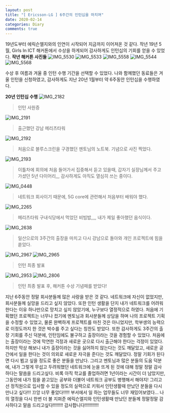 ```yaml
---
layout: post
title: "[ Ericsson-LG ] 6주간의 인턴십을 마치며"
date: 2020-02-14
categories: Diary
comments: true
---
```


19년도부터 에릭슨엘지와의 인연이 시작되어 지금까지 이어져온 것 같다.
작년 19년 5월, Girls In ICT 해커톤에서 수상을 하게되어 감사하게도 인턴십의 기회를 얻을 수 있었다.
**작년 해커톤 사진들**
![IMG_5530](https://user-images.githubusercontent.com/56791347/74923839-d4884180-5414-11ea-9351-8f4ad329fccf.jpeg)
![IMG_5533](https://user-images.githubusercontent.com/56791347/74923872-dce07c80-5414-11ea-991e-70099ccf7679.jpeg)
![IMG_5558](https://user-images.githubusercontent.com/56791347/74923889-e2d65d80-5414-11ea-9887-407fd1df7ea8.png)
![IMG_5544](https://user-images.githubusercontent.com/56791347/74923915-ec5fc580-5414-11ea-86c0-ad9dcd7b095f.jpeg)
![IMG_5568](https://user-images.githubusercontent.com/56791347/74923938-f5e92d80-5414-11ea-852c-c4110a2b7365.jpeg)

수상 후 여름과 겨울 중 인턴 수행 기간을 선택할 수 있었다. 나와 함께했던 동료들은 겨울 인턴을 신청하였고, 감사하게도 지난 20년 1월부터 약 6주동안 인턴십을 수행하였다.

**20년 인턴십 수행**
![IMG_2182](https://user-images.githubusercontent.com/56791347/74924453-def70b00-5415-11ea-840b-f32be1b7ee56.jpeg)
> 인턴 사원증

![IMG_2191](https://user-images.githubusercontent.com/56791347/74924471-e5858280-5415-11ea-8786-c3e6c9df4c51.jpeg)
> 출근했던 강남 메리츠타워

![IMG_2192](https://user-images.githubusercontent.com/56791347/74924476-e9b1a000-5415-11ea-87ff-35f2ac3228d3.jpeg)
> 처음으로 블루스크린을 구경했던 멘토님의 노트북. 기념으로 사진 찍었다. 

![IMG_2193](https://user-images.githubusercontent.com/56791347/74924484-ec13fa00-5415-11ea-8f59-5242f6a9f81d.jpeg)
> 이틀차에 회의에 처음 들어가서 집중해서 듣고 있을때, 갑자기 실장님께서 주고 가셨던 5년 다이어리,,, 감사하게도 아직도 열심히 쓰는 중이다.

![IMG_0448](https://user-images.githubusercontent.com/56791347/74924497-f1714480-5415-11ea-85b2-712077e9e4a5.png)
> 네트워크 회사이기 때문에, 5G core에 관련해서 처음부터 배워야 했다.

![IMG_2265](https://user-images.githubusercontent.com/56791347/74924560-1665b780-5416-11ea-8756-e245c8517b7e.jpeg)
> 메리츠타워 구내식당에서 먹었던 비빔밥,,,, 내가 제일 좋아했던 음식이다.

![IMG_2638](https://user-images.githubusercontent.com/56791347/74925133-06020c80-5417-11ea-9ee7-979d170f2d2c.jpeg)
> 일산으로의 3주간의 출장을 마치고 다시 강남으로 돌아와 개인 프로젝트에 힘을 쏟았다.

![IMG_2967](https://user-images.githubusercontent.com/56791347/74925403-7c067380-5417-11ea-99be-89e97561382a.jpeg)
![IMG_2965](https://user-images.githubusercontent.com/56791347/74925420-83c61800-5417-11ea-816b-72a7f5e831b3.jpeg)
> 인턴 최종 발표

![IMG_2953](https://user-images.githubusercontent.com/56791347/74925252-377ad800-5417-11ea-985b-0cdd6cbc2b08.jpeg)
![IMG_2806](https://user-images.githubusercontent.com/56791347/74925459-96d8e800-5417-11ea-8693-6819b5529cc4.jpeg)
> 인턴 최종 발표 후, 해커톤 수상 기념패를 받았다!

지난 6주동안 정말 회사분들께 많은 사랑을 받은 것 같다. 네트워크에 자신이 없었지만, 회사분들께 실망을 드리고 싶지 않았다. 또한 인턴 생활을 단지 내가 네트워크를 어려워한다는 이유 하나만으로 망치고 싶지 않았기에, 누구보다 열정적으로 하였다.
처음에 기획했던 프로젝트는 너무나 컸기에 멘토님과 회사분들께 상담을 하며 나의 프로젝트 기획을 수정할 수 있었고, 물론 완벽하게 프로젝트를 마친 것은 아니었지만, 학부생의 능력으로 이정도까지 한 것은 박수를 주고 싶다는 칭찬도 받았다.
또한 감사하게도 3주간의 출장 기회를 주신 덕분에, 인턴임에도 불구하고 출장이라는 것을 경험할 수 있었다. 처음에는 출장이라는 것에 막연한 걱정과 새로운 곳으로 다시 출근해야 한다는 걱정이 있었다. 하지만 막상 해보니 내가 출장이라는 것을 싫어하지 않는다는 것도 깨달았고, 새로운 공간에서 일을 한다는 것이 의외로 새로운 자극을 준다는 것도 깨달았다.
정말 기회가 된다면 다시 뵙고 싶을 정도로 좋은 분들을 만났다. 그리고 멘토님과 많은 분들의 도움 덕분에, 내가 그렇게 무섭고 두려워했던 네트워크에 눈을 뜨게 된 것에 대해 정말 정말 감사하다는 말씀을 드리고싶다.
비록 아직 학교를 졸업하려면 1년이라는 시간이 더 남았지만, 그동안에 내가 힘을 쏟고있는 공부와 더불어 네트워크 공부도 병행해서 해야지!
그리고선 정직원으로 입사할 수 있을 정도의 실력으로 키워서 인턴생활때 만났던 분들을 다시 만나고 싶다!!!
끄앙 너무 좋았다!!!!! 부서에서 일 하는 업무들도 너무 재밌어보였다... 나의 열정을 다시 한번 더 불 지펴준 에릭슨엘지와 인턴생활때 만났던 분들께 정말정말 감사하다고 말씀 드리고싶다!!!!!!!!
감사합니다!!!!!!!!!!!